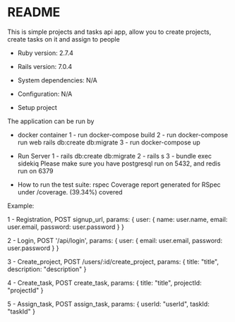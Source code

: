 # README

This is simple projects and tasks api app, allow you to create projects, create tasks on it and assign to people

* Ruby version: 2.7.4

* Rails version: 7.0.4

* System dependencies: N/A

* Configuration: N/A

* Setup project

The application can be run by 
- docker container
  1 - run docker-compose build
  2 - run docker-compose run web rails db:create db:migrate
  3 - run docker-compose up
 
- Run Server
  1 - rails db:create db:migrate
  2 - rails s
  3 - bundle exec sidekiq
  Please make sure you have postgresql run on 5432, and redis run on 6379

* How to run the test suite: rspec
  Coverage report generated for RSpec under /coverage. (39.34%) covered

Example:

1 -  Registration,
      POST signup_url, params: {
      user: {
      name: user.name,
      email: user.email,
      password: user.password
      }
      }

2 -  Login,
      POST '/api/login', params: {
      user: {
      email: user.email,
      password: user.password
      }
      }

3 -  Create_project,
      POST /users/:id/create_project, params: {
      title: "title",
      description: "description"
      }

4 -  Create_task,
      POST create_task, params: {
      title: "title",
      projectId: "projectId"
      }

5 -  Assign_task,
      POST assign_task, params: {
      userId: "userId",
      taskId: "taskId"
      }




